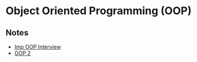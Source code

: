 # Object Oriented Programming (OOP)

## Notes

- [Imp OOP Interview](Important%20oops%20interview%20questions%20.pdf)
- [OOP 2](Interview%20OOP%20Q%20and%20A.pdf)


